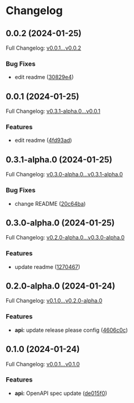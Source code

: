 # Changelog

## 0.0.2 (2024-01-25)

Full Changelog: [v0.0.1...v0.0.2](https://github.com/meorphis/test-repo-1/compare/v0.0.1...v0.0.2)

### Bug Fixes

* edit readme ([30829e4](https://github.com/meorphis/test-repo-1/commit/30829e4113070c6c9bda792253e7dac3ceeb984c))

## 0.0.1 (2024-01-25)

Full Changelog: [v0.3.1-alpha.0...v0.0.1](https://github.com/meorphis/test-repo-1/compare/v0.3.1-alpha.0...v0.0.1)

### Features

* edit readme ([4fd93ad](https://github.com/meorphis/test-repo-1/commit/4fd93adbee61d0c389437cc48eea283c18616360))

## 0.3.1-alpha.0 (2024-01-25)

Full Changelog: [v0.3.0-alpha.0...v0.3.1-alpha.0](https://github.com/meorphis/test-repo-1/compare/v0.3.0-alpha.0...v0.3.1-alpha.0)

### Bug Fixes

* change README ([20c64ba](https://github.com/meorphis/test-repo-1/commit/20c64baedb2558c1734b55ca0860a50e2aff9986))

## 0.3.0-alpha.0 (2024-01-25)

Full Changelog: [v0.2.0-alpha.0...v0.3.0-alpha.0](https://github.com/meorphis/test-repo-1/compare/v0.2.0-alpha.0...v0.3.0-alpha.0)

### Features

* update readme ([1270467](https://github.com/meorphis/test-repo-1/commit/12704672240f142e0dc8279296b449924c13b98d))

## 0.2.0-alpha.0 (2024-01-24)

Full Changelog: [v0.1.0...v0.2.0-alpha.0](https://github.com/meorphis/test-repo-1/compare/v0.1.0...v0.2.0-alpha.0)

### Features

* **api:** update release please config ([4606c0c](https://github.com/meorphis/test-repo-1/commit/4606c0c8663be43fabeec1fd871072e3cdb293d7))

## 0.1.0 (2024-01-24)

Full Changelog: [v0.0.1...v0.1.0](https://github.com/meorphis/test-repo-1/compare/v0.0.1...v0.1.0)

### Features

* **api:** OpenAPI spec update ([de015f0](https://github.com/meorphis/test-repo-1/commit/de015f07784b027c708266dbdccc73ddd6c40929))
